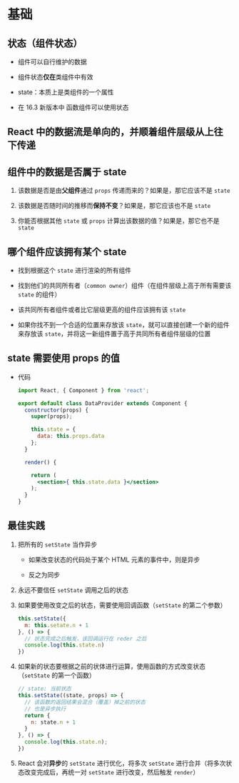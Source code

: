 # 基础

## 状态（组件状态）

+ 组件可以自行维护的数据

+ 组件状态**仅在**类组件中有效

+ state：本质上是类组件的一个属性

+ 在 16.3 新版本中 函数组件可以使用状态

## React 中的数据流是单向的，并顺着组件层级从上往下传递

## 组件中的数据是否属于 state

1. 该数据是否是由**父组件**通过 `props` 传递而来的？如果是，那它应该不是 `state`

2. 该数据是否随时间的推移而**保持不变**？如果是，那它应该也不是 `state`

3. 你能否根据其他 `state` 或 `props` 计算出该数据的值？如果是，那它也不是 `state`

## 哪个组件应该拥有某个 state

+ 找到根据这个 `state` 进行渲染的所有组件

+ 找到他们的共同所有者（`common owner`）组件（在组件层级上高于所有需要该 `state` 的组件）

+ 该共同所有者组件或者比它层级更高的组件应该拥有该 `state`

+ 如果你找不到一个合适的位置来存放该 `state`，就可以直接创建一个新的组件来存放该 `state`，并将这一新组件置于高于共同所有者组件层级的位置

## state 需要使用 props 的值

+ 代码

  ```jsx
  import React, { Component } from 'react';

  export default class DataProvider extends Component {
    constructor(props) {
      super(props);

      this.state = {
        data: this.props.data
      };
    }

    render() {

      return (
        <section>{ this.state.data }</section>
      );
    }
  }
  ```

## 最佳实践

1. 把所有的 `setState` 当作异步

   + 如果改变状态的代码处于某个 HTML 元素的事件中，则是异步

   + 反之为同步

2. 永远不要信任 `setState` 调用之后的状态

3. 如果要使用改变之后的状态，需要使用回调函数（`setState` 的第二个参数）

    ```js
    this.setState({
      m: this.setate.n + 1
    }, () => {
      // 状态完成之后触发，该回调运行在 reder 之后
      console.log(this.state.n)
    })
    ```

4. 如果新的状态要根据之前的状体进行运算，使用函数的方式改变状态（`setState` 的第一个函数）

    ```js
    // state: 当前状态
    this.setState((state, props) => {
      // 该函数的返回结果会混合（覆盖）掉之前的状态
      // 也是异步执行
      return {
        n: state.n + 1
      }
    }, () => {
      console.log(this.state.n);
    })
    ```

5. React 会对**异步**的 `setState` 进行优化，将多次 `setState` 进行合并（将多次状态改变完成后，再统一对 `setState` 进行改变，然后触发 `render`）
